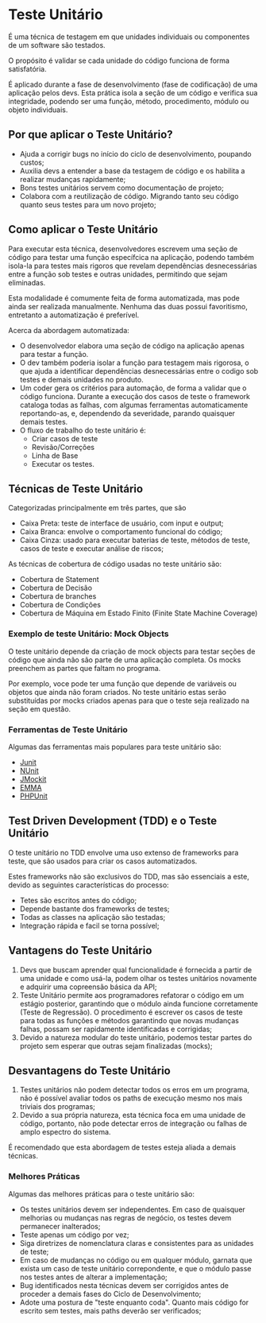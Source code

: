 # Teste Unitário

É uma técnica de testagem em que unidades individuais ou componentes de um software são testados.

O propósito é validar se cada unidade do código funciona de forma satisfatória.

É aplicado durante a fase de desenvolvimento (fase de codificação) de uma aplicação pelos devs. Esta prática isola a seção de um código e verifica sua integridade, podendo ser uma função, método, procedimento, módulo ou objeto individuais.

## Por que aplicar o Teste Unitário?

- Ajuda a corrigir bugs no início do ciclo de desenvolvimento, poupando custos;
- Auxilia devs a entender a base da testagem de código e os habilita a realizar mudanças rapidamente;
- Bons testes unitários servem como documentação de projeto;
- Colabora com a reutilização de código. Migrando tanto seu código quanto seus testes para um novo projeto;

## Como aplicar o Teste Unitário

Para executar esta técnica, desenvolvedores  escrevem uma seção de código para testar uma função específcica na aplicação, podendo também isola-la para testes mais rigoros que revelam dependências desnecessárias entre a função sob testes e outras unidades, permitindo que sejam eliminadas.

Esta modalidade é comumente feita de forma automatizada, mas pode ainda ser realizada manualmente. Nenhuma das duas possui favoritismo, entretanto a automatização é preferível.

Acerca da abordagem automatizada:

- O desenvolvedor elabora uma seção de código na aplicação apenas para testar a função.
- O dev também poderia isolar a função para testagem mais rigorosa, o que ajuda a identificar dependências desnecessárias entre o codigo sob testes e demais unidades no produto.
- Um coder gera os critérios para automação, de forma a validar que o código funciona. Durante a execução dos casos de teste o framework cataloga todas as falhas, com algumas ferramentas automaticamente reportando-as, e, dependendo da severidade, parando quaisquer demais testes.
- O fluxo de trabalho do teste unitário é:
  - Criar casos de teste
  - Revisão/Correções
  - Linha de Base
  - Executar os testes.

## Técnicas de Teste Unitário

Categorizadas principalmente em três partes, que são

- Caixa Preta: teste de interface de usuário, com input e output;
- Caixa Branca: envolve o comportamento funcional do código;
- Caixa Cinza: usado para executar baterias de teste, métodos de teste, casos de teste e executar análise de riscos;

As técnicas de cobertura de código usadas no teste unitário são:

- Cobertura de Statement
- Cobertura de Decisão
- Cobertura de branches
- Cobertura de Condições
- Cobertura de Máquina em Estado Finito (Finite State Machine Coverage)

### Exemplo de teste Unitário: Mock Objects

O teste unitário depende da criação de mock objects para testar seções de código que ainda não são parte de uma aplicação completa. Os mocks preenchem as partes que faltam no programa.

Por exemplo, voce pode ter uma função que depende de variáveis ou objetos que ainda não foram criados. No teste unitário estas serão substituídas por mocks criados apenas para que o teste seja realizado na seção em questão.

### Ferramentas de Teste Unitário

Algumas das ferramentas mais populares para teste unitário são:

- [Junit](https://www.guru99.com/junit-tutorial.html)
- [NUnit](https://nunit.org/)
- [JMockit](https://jmockit.github.io/index.html)
- [EMMA](http://emma.sourceforge.net/)
- [PHPUnit](https://phpunit.de/)

## Test Driven Development (TDD) e o Teste Unitário

O teste unitário no TDD envolve uma uso extenso de frameworks para teste, que são usados para criar os casos automatizados.

Estes frameworks não são exclusivos do TDD, mas são essenciais a este, devido as seguintes características do processo:

- Tetes são escritos antes do código;
- Depende bastante dos frameworks de testes;
- Todas as classes na aplicação são testadas;
- Integração rápida e facil se torna possível;

## Vantagens do Teste Unitário

1. Devs que buscam aprender qual funcionalidade é fornecida a partir de uma unidade e como usá-la, podem olhar os testes unitários novamente e adquirir uma copreensão básica da API;
2. Teste Unitário permite aos programadores refatorar o código em um estágio posterior, garantindo que o módulo ainda funcione corretamente (Teste de Regressão). O procedimento é escrever os casos de teste para todas as funções e métodos garantindo que novas mudanças falhas, possam ser rapidamente identificadas e corrigidas;
3. Devido a natureza modular do teste unitário, podemos testar partes do projeto sem esperar que outras sejam finalizadas (mocks);

## Desvantagens do Teste Unitário

 1. Testes unitários não podem detectar todos os erros em um programa, não é possível avaliar todos os paths de execução mesmo nos mais triviais dos programas;
 2. Devido a sua própria natureza, esta técnica foca em uma unidade de código, portanto, não pode detectar erros de integração ou falhas de amplo espectro do sistema.

   É recomendado que esta abordagem de testes esteja aliada a demais técnicas.

### Melhores Práticas

Algumas das melhores práticas para o teste unitário são:

- Os testes unitários devem ser independentes. Em caso de quaisquer melhorias ou mudanças nas regras de negócio, os testes devem permanecer inalterados;
- Teste apenas um código por vez;
- Siga diretrizes de nomenclatura claras e consistentes para as unidades de teste;
- Em caso de mudanças no código ou em qualquer módulo, garnata que exista um caso de teste unitário correpondente, e que o módulo passe nos testes antes de alterar a implementação;
- Bug identificados nesta técnicas devem ser corrigidos antes de proceder a demais fases do Ciclo de Desenvolvimento;
- Adote uma postura de "teste enquanto coda". Quanto mais código for escrito sem testes, mais paths deverão ser verificados;
